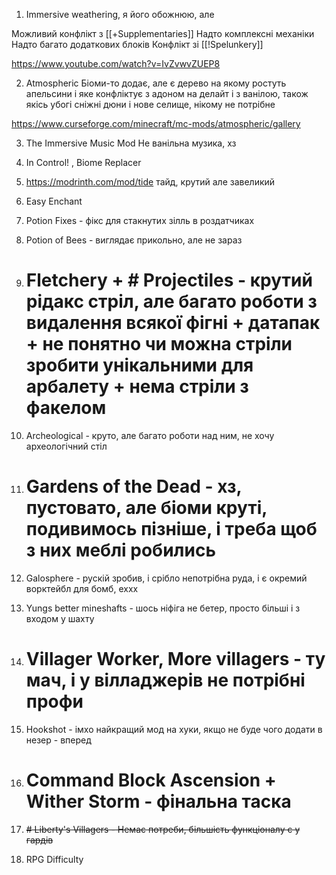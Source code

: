 
1) Immersive weathering, я його обожнюю, але

Можливий конфлікт з [[+Supplementaries]]
Надто комплексні механіки
Надто багато додаткових блоків
Конфлікт зі [[!Spelunkery]]


https://www.youtube.com/watch?v=IvZvwvZUEP8

2) Atmospheric
Біоми-то додає, але є дерево на якому ростуть апельсини і яке конфліктує з адоном на делайт і з ванілою, також якісь убогі сніжні дюни і нове селище, нікому не потрібне

https://www.curseforge.com/minecraft/mc-mods/atmospheric/gallery

3) The Immersive Music Mod
Не ванільна музика, хз

4) In Control! , Biome Replacer

5) https://modrinth.com/mod/tide тайд, крутий але завеликий
6) Easy Enchant
7) Potion Fixes - фікс для стакнутих зілль в роздатчиках
8) Potion of Bees - виглядає прикольно, але не зараз
9) # Fletchery + # Projectiles - крутий рідакс стріл, але багато роботи з видалення всякої фігні + датапак + не понятно чи можна стріли зробити унікальними для арбалету + нема стріли з факелом
10) Archeological - круто, але багато роботи над ним, не хочу археологічний стіл
11) # Gardens of the Dead - хз, пустовато, але біоми круті, подивимось пізніше, і треба щоб з них меблі робились
12) Galosphere - рускій зробив, і срібло непотрібна руда, і є окремий ворктейбл для бомб, еххх
13) Yungs better mineshafts - шось ніфіга не бетер, просто більші і з входом у шахту
14) # Villager Worker, More villagers - ту мач, і у вілладжерів не потрібні профи
15) Hookshot - імхо найкращий мод на хуки, якщо не буде чого додати в незер - вперед
16) # Command Block Ascension + Wither Storm - фінальна таска
17) ~~# Liberty's Villagers - Немає потреби, більшість функціоналу є у гардів~~
18) RPG Difficulty